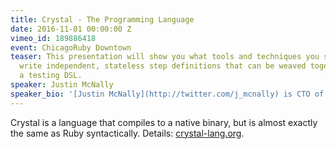 ```yaml
---
title: Crystal - The Programming Language
date: 2016-11-01 00:00:00 Z
vimeo_id: 189886418
event: ChicagoRuby Downtown
teaser: This presentation will show you what tools and techniques you should use to
  write independent, stateless step definitions that can be weaved together to form
  a testing DSL.
speaker: Justin McNally
speaker_bio: '[Justin McNally](http://twitter.com/j_mcnally) is CTO of [Chowly](http://chowlyinc.com).'
---
```


Crystal is a language that compiles to a native binary, but is almost exactly the same as Ruby syntactically. Details: [crystal-lang.org](http://crystal-lang.org).
